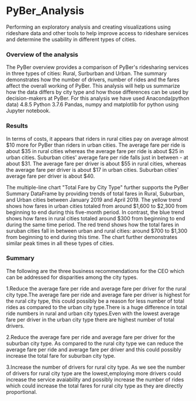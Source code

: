 # PyBer_Analysis

Performing an exploratory analysis and creating visualizations using rideshare data and other tools to help improve access to rideshare services and determine the usability in different types of cities.

### Overview of the analysis

The PyBer overview provides a comparison of PyBer's ridesharing services in three types of cities: Rural, Surburban and Urban. The summary demonstrates how the number of drivers, number of rides and the fares affect the overall working of PyBer. This analysis will help us summarize how the data differs by city type and how those differences can be used by decision-makers at PyBer.
For this analysis we have used Anaconda(python data) 4.8.5 Python 3.7.6 Pandas, numpy and matplotlib for python using Jupyter notebook.


### Results



In terms of costs, it appears that riders in rural cities pay on average almost $10 more for PyBer than riders in urban cities. The average fare per ride is about $35 in rural cities whereas the average fare per ride is about $25 in urban cities. Suburban cities' average fare per ride falls just in between - at about $31. The average fare per driver is about $55 in rural cities, whereas the average fare per driver is about $17 in urban cities. Suburban cities' average fare per driver is about $40.




The multiple-line chart "Total Fare by City Type" further supports the PyBer Summary DataFrame by providing trends of total fares in Rural, Suburban, and Urban cities between January 2019 and April 2019. The yellow trend shows how fares in urban cities totaled from around $1,600 to $2,300 from beginning to end during this five-month period. In contrast, the blue trend shows how fares in rural cities totaled around $300 from beginning to end during the same time period. The red trend shows how the total fares in suruban cities fall in between urban and rural cities: around $700 to $1,300 from beginning to end during this time. The chart further demonstrates similar peak times in all these types of cities.


### Summary

The following are the three business recommendations for the CEO which can be addressed for disparities among the city types.

1.Reduce the average fare per ride and average fare per driver for the rural city type.The average fare per ride and average fare per driver is highest for the rural city type, this could possibly be a reason for less number of total rides as compared to the urban city type.There is a huge difference in total ride numbers in rural and urban city types.Even with the lowest average fare per driver in the urban city type there are highest number of total drivers.

2.Reduce the average fare per ride and average fare per driver for the suburban city type. As compared to the rural city type we can reduce the average fare per ride and average fare per driver and this could possibly increase the total fare for suburban city type.

3.Increase the number of drivers for rural city type. As we see the number of drivers for rural city type are the lowest,employing more drivers could increase the service avaiability and possibly increase the number of rides which could increase the total fares for rural city type as they are directly proportional.